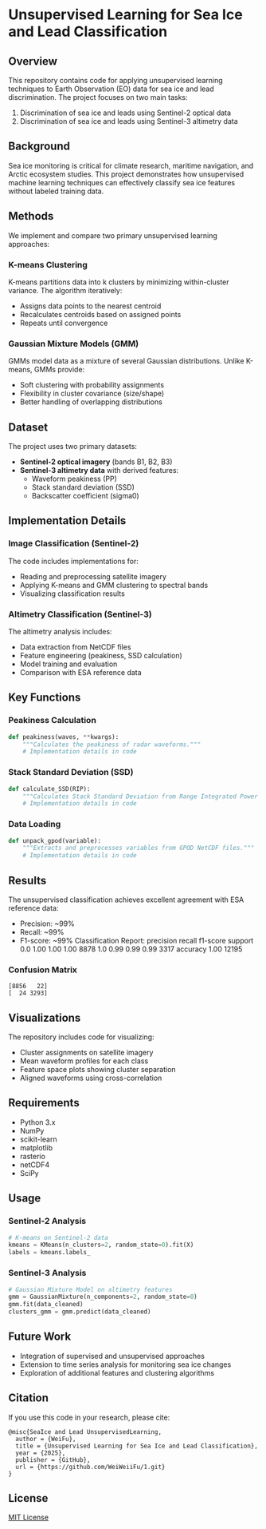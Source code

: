 # Unsupervised Learning for Sea Ice and Lead Classification

## Overview
This repository contains code for applying unsupervised learning techniques to Earth Observation (EO) data for sea ice and lead discrimination. The project focuses on two main tasks:
1. Discrimination of sea ice and leads using Sentinel-2 optical data
2. Discrimination of sea ice and leads using Sentinel-3 altimetry data

## Background
Sea ice monitoring is critical for climate research, maritime navigation, and Arctic ecosystem studies. This project demonstrates how unsupervised machine learning techniques can effectively classify sea ice features without labeled training data.

## Methods
We implement and compare two primary unsupervised learning approaches:

### K-means Clustering
K-means partitions data into k clusters by minimizing within-cluster variance. The algorithm iteratively:
- Assigns data points to the nearest centroid
- Recalculates centroids based on assigned points
- Repeats until convergence

### Gaussian Mixture Models (GMM)
GMMs model data as a mixture of several Gaussian distributions. Unlike K-means, GMMs provide:
- Soft clustering with probability assignments
- Flexibility in cluster covariance (size/shape)
- Better handling of overlapping distributions

## Dataset
The project uses two primary datasets:
- **Sentinel-2 optical imagery** (bands B1, B2, B3)
- **Sentinel-3 altimetry data** with derived features:
  - Waveform peakiness (PP)
  - Stack standard deviation (SSD)
  - Backscatter coefficient (sigma0)

## Implementation Details

### Image Classification (Sentinel-2)
The code includes implementations for:
- Reading and preprocessing satellite imagery
- Applying K-means and GMM clustering to spectral bands
- Visualizing classification results

### Altimetry Classification (Sentinel-3)
The altimetry analysis includes:
- Data extraction from NetCDF files
- Feature engineering (peakiness, SSD calculation)
- Model training and evaluation
- Comparison with ESA reference data

## Key Functions

### Peakiness Calculation
```python
def peakiness(waves, **kwargs):
    """Calculates the peakiness of radar waveforms."""
    # Implementation details in code
```

### Stack Standard Deviation (SSD)
```python
def calculate_SSD(RIP):
    """Calculates Stack Standard Deviation from Range Integrated Power (RIP)."""
    # Implementation details in code
```

### Data Loading
```python
def unpack_gpod(variable):
    """Extracts and preprocesses variables from GPOD NetCDF files."""
    # Implementation details in code
```

## Results
The unsupervised classification achieves excellent agreement with ESA reference data:
- Precision: ~99%
- Recall: ~99% 
- F1-score: ~99%
Classification Report:
              precision    recall  f1-score   support
         0.0       1.00      1.00      1.00      8878
         1.0       0.99      0.99      0.99      3317
    accuracy                           1.00     12195
### Confusion Matrix
```
[8856   22]
[  24 3293]
```

## Visualizations
The repository includes code for visualizing:
- Cluster assignments on satellite imagery
- Mean waveform profiles for each class
- Feature space plots showing cluster separation
- Aligned waveforms using cross-correlation

## Requirements
- Python 3.x
- NumPy
- scikit-learn
- matplotlib
- rasterio
- netCDF4
- SciPy

## Usage

### Sentinel-2 Analysis
```python
# K-means on Sentinel-2 data
kmeans = KMeans(n_clusters=2, random_state=0).fit(X)
labels = kmeans.labels_
```

### Sentinel-3 Analysis
```python
# Gaussian Mixture Model on altimetry features
gmm = GaussianMixture(n_components=2, random_state=0)
gmm.fit(data_cleaned)
clusters_gmm = gmm.predict(data_cleaned)
```

## Future Work
- Integration of supervised and unsupervised approaches
- Extension to time series analysis for monitoring sea ice changes
- Exploration of additional features and clustering algorithms

## Citation
If you use this code in your research, please cite:
```
@misc{SeaIce and Lead UnsupervisedLearning,
  author = {WeiFu},
  title = {Unsupervised Learning for Sea Ice and Lead Classification},
  year = {2025},
  publisher = {GitHub},
  url = {https://github.com/WeiWeiiFu/1.git}
}
```

## License
[MIT License](LICENSE)
